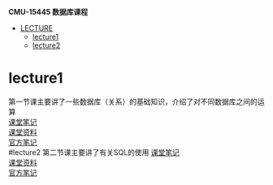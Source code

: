 **CMU-15445 数据库课程**  
* [LECTURE](#LECTURE)
    * [lecture1](#lectrur1)
    * [lecture2](#lectrur2)

# lecture1
第一节课主要讲了一些数据库（关系）的基础知识，介绍了对不同数据库之间的运算  
[课堂笔记](/note/lecture/lecture1.md)    
[课堂资料](/material/lecture/01-introduction.pdf)  
[官方笔记](/material/lecture/note.pdf)  
#lecture2
第二节课主要讲了有关SQL的使用
[课堂笔记](/note/lecture/lecture2.md)  
[课堂资料](/material/lecture/lecture2/02-advancedsql.pdf)  
[官方笔记](/material/lecture/lecture2/note.pdf)  